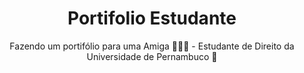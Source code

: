<div align="center">

# Portifolio Estudante

Fazendo um portifólio para uma Amiga 👩🏻‍🦱 - Estudante de Direito da Universidade de Pernambuco 📜

</div>
